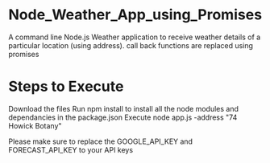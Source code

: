 # Node_Weather_App_using_Promises
A command line Node.js Weather application to receive weather details of a particular location (using address). call back functions are replaced using promises 

# Steps to Execute
Download the files
Run npm install to install all the node modules and dependancies in the package.json
Execute node app.js -address "74 Howick Botany"

Please make sure to replace the GOOGLE_API_KEY and FORECAST_API_KEY to your API keys
